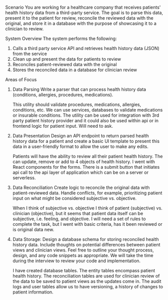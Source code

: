Scenario
You are working for a healthcare company that receives patients' health history data from a
third-party service. The goal is to parse this data, present it to the patient for review, reconcile
the reviewed data with the original, and store it in a database with the purpose of showcasing it
to a clinician to review.

System Overview
The system performs the following:

1. Calls a third party service API and retrieves health history data (JSON) from the service
2. Clean up and present the data for patients to review
3. Reconciles patient-reviewed data with the original
4. Stores the reconciled data in a database for clinician review

Areas of Focus

1. Data Parsing
   Write a parser that can process health history data (conditions, allergies, procedures,
   medications).

   This utility should validate procedures, medications, allergies, conditions, etc. We can use services, databases to validate medications or insurable conditions. The utility can be used for integration with 3rd party patient history provider and it could also be
   used within api or in frontend logic for patient input. Will need to ask.

2. Data Presentation
   Design an API endpoint to return parsed health history data for a patient and create a basic UI
   template to present this data in a user-friendly format to allow the user to make any edits.

   Patients will have the ability to review all their patient health history. The can
   update, remove or add to 4 objects of health history. I went with React components for
   the forms. There is a submit button that initiates api call to the api layer of application which can be on a server or serverless.

3. Data Reconciliation
   Create logic to reconcile the original data with patient-reviewed data. Handle conflicts, for
   example, prioritizing patient input on what might be considered subjective vs. objective.

   When I think of subjective vs. objective I think of patient (subjective) vs. clinician (objective), but it seems that patient data itself can be subjective, i.e. feeling, and objective. I will need a set of rules to complete the task, but I went with basic criteria, has it been reviewed or is original data new.

4. Data Storage:
   Design a database schema for storing reconciled health history data. Include thoughts on
   potential differences between patient views and clinician views.
   Feel free to outline your thought process, design, and any code snippets as appropriate. We will take the time during the interview to review your code and implementation.

   I have created database tables. The entity tables encompass patient health history. The reconciliation tables are used for clinician review of the data to be saved to patient
   views as the updates come in. The audit logs and user tables allow us to have versioning, a history of changes to patient information.
